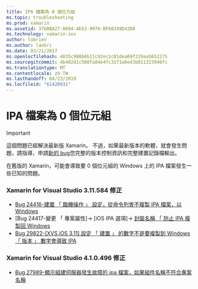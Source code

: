 ```yaml
---
title: IPA 檔案為 0 個位元組
ms.topic: troubleshooting
ms.prod: xamarin
ms.assetid: 376BBA27-8694-4E63-9976-BF60349D42D8
ms.technology: xamarin-ios
author: lobrien
ms.author: laobri
ms.date: 03/21/2017
ms.openlocfilehash: 4835c980b6b11c92ec1c81dea69f229aa5652275
ms.sourcegitcommit: 4b402d1c508fa84e4fc3171a6e43b811323948fc
ms.translationtype: MT
ms.contentlocale: zh-TW
ms.lasthandoff: 04/23/2019
ms.locfileid: "61420931"
---
```

# <a name="ipa-file-is-0-bytes"></a>IPA 檔案為 0 個位元組

> [!IMPORTANT]
> 這個問題已經解決最新版 Xamarin。 不過，如果最新版本的軟體，就會發生問題，請指導，申請[新的 bug](~/cross-platform/troubleshooting/questions/howto-file-bug.md)您完整的版本控制資訊和完整建置記錄檔輸出。



在舊版的 Xamarin，可能會導致要 0 個位元組的 Windows 上的 IPA 檔案發生一些已知的問題。 

### <a name="fixed-in-xamarin-for-visual-studio-311584"></a>Xamarin for Visual Studio 3.11.584 修正 
- [Bug 24416-建置 「 臨機操作 」 設定，從命令列會不複製 IPA 檔案，以 Windows](https://bugzilla.xamarin.com/show_bug.cgi?id=24416)
- [Bug 24417-變更 「 專案屬性]-> [iOS IPA 選項]-> [封裝名稱 「 防止 IPA 複製回 Windows](https://bugzilla.xamarin.com/show_bug.cgi?id=24417)
- [Bug 29822-[XVS.iOS 3.11] 設定 「 建置 」 的數字不是要複製到 Windows 「 版本 」 數字會導致 IPA](https://bugzilla.xamarin.com/show_bug.cgi?id=29822)

### <a name="fixed-in-xamarin-for-visual-studio-410496"></a>Xamarin for Visual Studio 4.1.0.496 修正
- [Bug 27989-顯示組建伺服器發生故障的 ipa 檔案，如果組件名稱不符合專案名稱](https://bugzilla.xamarin.com/show_bug.cgi?id=27989)
